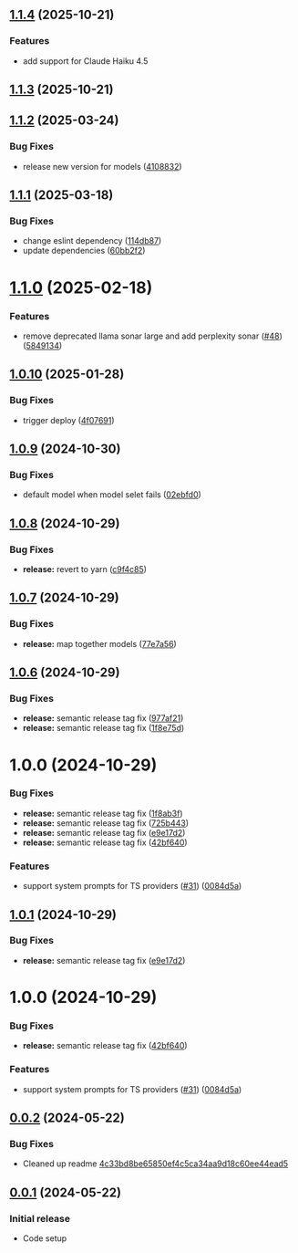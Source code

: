## [1.1.4](https://github.com/Not-Diamond/notdiamond-node/compare/v1.1.3...v1.1.4) (2025-10-21)

### Features

- add support for Claude Haiku 4.5

## [1.1.3](https://github.com/Not-Diamond/notdiamond-node/compare/v1.1.2...v1.1.3) (2025-10-21)

## [1.1.2](https://github.com/Not-Diamond/notdiamond-node/compare/v1.1.1...v1.1.2) (2025-03-24)

### Bug Fixes

- release new version for models ([4108832](https://github.com/Not-Diamond/notdiamond-node/commit/4108832aa2eda84bcf994223e75b58ea305b58b7))

## [1.1.1](https://github.com/Not-Diamond/notdiamond-node/compare/v1.1.0...v1.1.1) (2025-03-18)

### Bug Fixes

- change eslint dependency ([114db87](https://github.com/Not-Diamond/notdiamond-node/commit/114db878a2e37a10662b49f21bd950b153b73183))
- update dependencies ([60bb2f2](https://github.com/Not-Diamond/notdiamond-node/commit/60bb2f2b40919d8e3a66973fb476614e0f499b92))

# [1.1.0](https://github.com/Not-Diamond/notdiamond-node/compare/v1.0.10...v1.1.0) (2025-02-18)

### Features

- remove deprecated llama sonar large and add perplexity sonar ([#48](https://github.com/Not-Diamond/notdiamond-node/issues/48)) ([5849134](https://github.com/Not-Diamond/notdiamond-node/commit/584913466d4cdbc3668092d54d3f29ef7d414e67))

## [1.0.10](https://github.com/Not-Diamond/notdiamond-node/compare/v1.0.9...v1.0.10) (2025-01-28)

### Bug Fixes

- trigger deploy ([4f07691](https://github.com/Not-Diamond/notdiamond-node/commit/4f07691263870f26eb186babba2a71155bb5e1ca))

## [1.0.9](https://github.com/Not-Diamond/notdiamond-node/compare/v1.0.8...v1.0.9) (2024-10-30)

### Bug Fixes

- default model when model selet fails ([02ebfd0](https://github.com/Not-Diamond/notdiamond-node/commit/02ebfd0d5bf0ecadf4bd793157db5846d44afb0c))

## [1.0.8](https://github.com/Not-Diamond/notdiamond-node/compare/v1.0.7...v1.0.8) (2024-10-29)

### Bug Fixes

- **release:** revert to yarn ([c9f4c85](https://github.com/Not-Diamond/notdiamond-node/commit/c9f4c8521d91287b7f2d532d60727c1f282039e5))

## [1.0.7](https://github.com/Not-Diamond/notdiamond-node/compare/v1.0.6...v1.0.7) (2024-10-29)

### Bug Fixes

- **release:** map together models ([77e7a56](https://github.com/Not-Diamond/notdiamond-node/commit/77e7a56c63084c945c30ee7016b173c257a50e91))

## [1.0.6](https://github.com/Not-Diamond/notdiamond-node/compare/v1.0.5...v1.0.6) (2024-10-29)

### Bug Fixes

- **release:** semantic release tag fix ([977af21](https://github.com/Not-Diamond/notdiamond-node/commit/977af21fd122037bfb7e7dff449dfe4478153b46))
- **release:** semantic release tag fix ([1f8e75d](https://github.com/Not-Diamond/notdiamond-node/commit/1f8e75de8e3d1d7574fa532c00418bbe86598569))

# 1.0.0 (2024-10-29)

### Bug Fixes

- **release:** semantic release tag fix ([1f8ab3f](https://github.com/Not-Diamond/notdiamond-node/commit/1f8ab3f432289ad8ca781a6c6724538ba656a5d1))
- **release:** semantic release tag fix ([725b443](https://github.com/Not-Diamond/notdiamond-node/commit/725b443c576b6faedf215f9f4f2165f0c8d649e6))
- **release:** semantic release tag fix ([e9e17d2](https://github.com/Not-Diamond/notdiamond-node/commit/e9e17d25f014fa8f87e57c4b2b600896da2e004f))
- **release:** semantic release tag fix ([42bf640](https://github.com/Not-Diamond/notdiamond-node/commit/42bf64002ba521611caf15fda9d76327b938d961))

### Features

- support system prompts for TS providers ([#31](https://github.com/Not-Diamond/notdiamond-node/issues/31)) ([0084d5a](https://github.com/Not-Diamond/notdiamond-node/commit/0084d5aa21d72332a4ac49afbd724dfe836b4b2e))

## [1.0.1](https://github.com/Not-Diamond/notdiamond-node/compare/v1.0.0...v1.0.1) (2024-10-29)

### Bug Fixes

- **release:** semantic release tag fix ([e9e17d2](https://github.com/Not-Diamond/notdiamond-node/commit/e9e17d25f014fa8f87e57c4b2b600896da2e004f))

# 1.0.0 (2024-10-29)

### Bug Fixes

- **release:** semantic release tag fix ([42bf640](https://github.com/Not-Diamond/notdiamond-node/commit/42bf64002ba521611caf15fda9d76327b938d961))

### Features

- support system prompts for TS providers ([#31](https://github.com/Not-Diamond/notdiamond-node/issues/31)) ([0084d5a](https://github.com/Not-Diamond/notdiamond-node/commit/0084d5aa21d72332a4ac49afbd724dfe836b4b2e))

## [0.0.2](https://github.com/Not-Diamond/notdiamond-node/pull/4) (2024-05-22)

### Bug Fixes

- Cleaned up readme [4c33bd8be65850ef4c5ca34aa9d18c60ee44ead5](https://github.com/Not-Diamond/notdiamond-node/pull/4/commits/4c33bd8be65850ef4c5ca34aa9d18c60ee44ead5)

## [0.0.1](https://github.com/Not-Diamond/notdiamond-node/tree/32bccf352544414e1486c170b90cf00f75041190) (2024-05-22)

### Initial release

- Code setup
